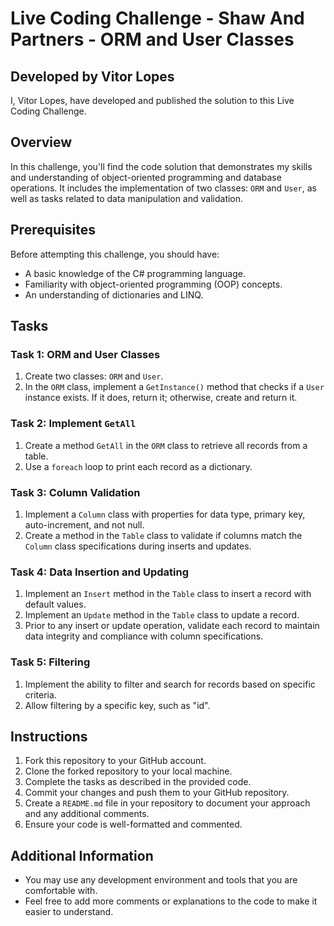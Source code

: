 ﻿# Live Coding Challenge - Shaw And Partners - ORM and User Classes

## Developed by Vitor Lopes

I, Vitor Lopes, have developed and published the solution to this Live Coding Challenge. 

## Overview

In this challenge, you'll find the code solution that demonstrates my skills and understanding of object-oriented programming and database operations. It includes the implementation of two classes: `ORM` and `User`, as well as tasks related to data manipulation and validation.

## Prerequisites

Before attempting this challenge, you should have:

- A basic knowledge of the C# programming language.
- Familiarity with object-oriented programming (OOP) concepts.
- An understanding of dictionaries and LINQ.

## Tasks

### Task 1: ORM and User Classes

1. Create two classes: `ORM` and `User`.
2. In the `ORM` class, implement a `GetInstance()` method that checks if a `User` instance exists. If it does, return it; otherwise, create and return it.

### Task 2: Implement `GetAll`

1. Create a method `GetAll` in the `ORM` class to retrieve all records from a table.
2. Use a `foreach` loop to print each record as a dictionary.

### Task 3: Column Validation

1. Implement a `Column` class with properties for data type, primary key, auto-increment, and not null.
2. Create a method in the `Table` class to validate if columns match the `Column` class specifications during inserts and updates.

### Task 4: Data Insertion and Updating

1. Implement an `Insert` method in the `Table` class to insert a record with default values.
2. Implement an `Update` method in the `Table` class to update a record.
3. Prior to any insert or update operation, validate each record to maintain data integrity and compliance with column specifications.


### Task 5: Filtering

1. Implement the ability to filter and search for records based on specific criteria.
2. Allow filtering by a specific key, such as "id".

## Instructions

1. Fork this repository to your GitHub account.
2. Clone the forked repository to your local machine.
3. Complete the tasks as described in the provided code.
4. Commit your changes and push them to your GitHub repository.
5. Create a `README.md` file in your repository to document your approach and any additional comments.
6. Ensure your code is well-formatted and commented.

## Additional Information

- You may use any development environment and tools that you are comfortable with.
- Feel free to add more comments or explanations to the code to make it easier to understand.

